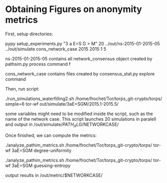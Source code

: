 

Obtaining Figures on anonymity metrics
======================================

First, setup directories:

pypy setup_experiments.py "3 a E=S G > M" 20 ../out/ns-2015-01-2015-05
../out/simulate cons_network_case 2015 2015 1 5

ns-2015-01-2015-05 contains all network_consensus object created by
pathsim.py process command
f

cons_network_case contains files created by consensus_stat.py explore
command

Then, run script:

 ./run_simulations_waterfilling2.sh /home/frochet/Tor/torps_git-crypto/torps/ simple=6 tor-wf
   out/simulate/3aE\=SGM/2015.1-2015.5/

some variables might need to be modified inside the script, such as the
name of the network case. This script launches 20 simulations in paralell and output in 
/out/simulate/$PATH_ALG/$NETWORKCASE/ 

Once finished, we can compute the metrics:

 ./analyze_pathim_metrics.sh /home/frochet/Tor/torps_git-crypto/torps/ tor-wf 3aE=SGM degree-uniformity

 ./analyze_pathim_metrics.sh /home/frochet/Tor/torps_git-crypto/torps/
tor-wf 3aE=SGM guessing-entropy

output results in /out/metric/$NETWORKCASE/



